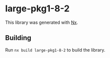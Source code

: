 # large-pkg1-8-2

This library was generated with [Nx](https://nx.dev).

## Building

Run `nx build large-pkg1-8-2` to build the library.
